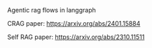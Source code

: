 Agentic rag flows in langgraph

CRAG paper: https://arxiv.org/abs/2401.15884

Self RAG paper: https://arxiv.org/abs/2310.11511
